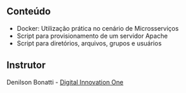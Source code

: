 ## Conteúdo 

- Docker: Utilização prática no cenário de Microsserviços
- Script para provisionamento de um servidor Apache
- Script para diretórios, arquivos, grupos e usuários

## Instrutor

Denilson Bonatti - [Digital Innovation One](https://www.linkedin.com/in/denilson-bonatti-54a14529/?original_referer=)

